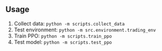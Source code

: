 ## Usage
1. Collect data: `python -m scripts.collect_data`
2. Test environment: `python -m src.environment.trading_env`
3. Train PPO: `python -m scripts.train_ppo`
4. Test model: `python -m scripts.test_ppo`